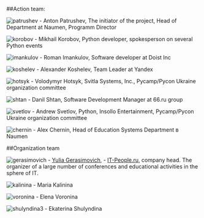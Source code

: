 ##Action team:

![patrushev](http://dropbucket.ru/pyconru/аpatrushev) -  Anton Patrushev, The initiator of the project, Head of Department at Naumen, Programm Director


![korobov](http://dropbucket.ru/pyconru/korobov) - Mikhail Korobov, Python developer, spokesperson on several Python events


![imankulov](http://dropbucket.ru/pyconru/imankulov) - Roman Imankulov, Software developer at Doist Inc


![koshelev](http://dropbucket.ru/pyconru/koshelev) - Alexander Koshelev, Team Leader at Yandex


![hotsyk](http://dropbucket.ru/pyconru/hotsyk) - Volodymyr Hotsyk, Svitla Systems, Inc., Pycamp/Pycon Ukraine organization committee


![shtan](http://dropbucket.ru/pycon/shtan) - Danil Shtan, Software Development  Manager at 66.ru group



![svetlov](http://dropbucket.ru/pyconru/svetlov) - Andrew Svetlov, Python, Insollo Entertainment, Pycamp/Pycon Ukraine organization committee


![chernin](http://dropbucket.ru/pyconru/chernin) -   Alex Chernin, Head of Education Systems Department в Naumen


##Organization team

![gerasimovich](http://dropbucket.ru/pycon/gerasimovich) -   [ Yulia Gerasimovich](http://www.linkedin.com/pub/yulia-gerasimovich/50/623/266), - [IT-People.ru](http://it-people.ru/), company head. The organizer of a large number of conferences and educational activities in the sphere of IT.


![kalinina](http://dropbucket.ru/pycon/kalinina) -  Maria Kalinina


![voronina](http://dropbucket.ru/pycon/voronina) - Elena Voronina


![shulyndina3](http://dropbucket.ru/pycon/shulyndina3) - Ekaterina Shulyndina

